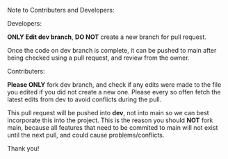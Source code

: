 Note to Contributers and Developers:

Developers:

**ONLY Edit dev branch**, **DO NOT** create a new branch for pull request.

Once the code on dev branch is complete, it can be pushed to main after being checked using a pull request, and review from the owner.

Contributers:

**Please ONLY** fork dev branch, and check if any edits were made to the file you edited if you did not create a new one. Please every so offen fetch the latest edits from dev to avoid conflicts during the pull.

This pull request will be pushed into **dev**, not into main so we can best incorporate this into the project. This is the reason you should **NOT** fork main, because all features that need to be commited to main will not exist until the next pull, and could cause problems/conflicts.

Thank you!
